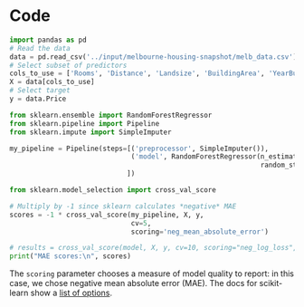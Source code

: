 # Code
```py
import pandas as pd
# Read the data
data = pd.read_csv('../input/melbourne-housing-snapshot/melb_data.csv')
# Select subset of predictors
cols_to_use = ['Rooms', 'Distance', 'Landsize', 'BuildingArea', 'YearBuilt']
X = data[cols_to_use]
# Select target
y = data.Price
```
```py
from sklearn.ensemble import RandomForestRegressor
from sklearn.pipeline import Pipeline
from sklearn.impute import SimpleImputer

my_pipeline = Pipeline(steps=[('preprocessor', SimpleImputer()),
                              ('model', RandomForestRegressor(n_estimators=50,
                                                              random_state=0))
                             ])
```

```py
from sklearn.model_selection import cross_val_score

# Multiply by -1 since sklearn calculates *negative* MAE
scores = -1 * cross_val_score(my_pipeline, X, y,
                              cv=5,
                              scoring='neg_mean_absolute_error')

# results = cross_val_score(model, X, y, cv=10, scoring="neg_log_loss", n_jobs=1)
print("MAE scores:\n", scores)

```
The `scoring` parameter chooses a measure of model quality to report: in this case, we chose negative mean absolute error (MAE). The docs for scikit-learn show a [list of options](http://scikit-learn.org/stable/modules/model_evaluation.html).